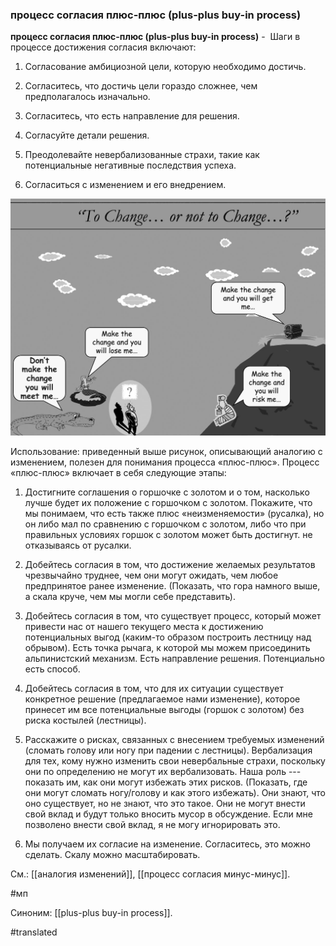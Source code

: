 ### процесс согласия плюс-плюс (plus-plus buy-in process)

**процесс согласия плюс-плюс (plus-plus buy-in process)** -  Шаги в процессе достижения согласия включают:

1. Согласование амбициозной цели, которую необходимо достичь.

2. Согласитесь, что достичь цели гораздо сложнее, чем предполагалось изначально.

3. Согласитесь, что есть направление для решения.

4. Согласуйте детали решения.

5. Преодолевайте невербализованные страхи, такие как потенциальные негативные последствия успеха.

6. Согласиться с изменением и его внедрением.

![](images/image87.png)

Использование: приведенный выше рисунок, описывающий аналогию с изменением, полезен для понимания процесса «плюс-плюс». Процесс «плюс-плюс» включает в себя следующие этапы:

1. Достигните соглашения о горшочке с золотом и о том, насколько лучше будет их положение с горшочком с золотом. Покажите, что мы понимаем, что есть также плюс «неизменяемости» (русалка), но он либо мал по сравнению с горшочком с золотом, либо что при правильных условиях горшок с золотом может быть достигнут. не отказываясь от русалки.

2. Добейтесь согласия в том, что достижение желаемых результатов чрезвычайно труднее, чем они могут ожидать, чем любое предпринятое ранее изменение. (Показать, что гора намного выше, а скала круче, чем мы могли себе представить).

3. Добейтесь согласия в том, что существует процесс, который может привести нас от нашего текущего места к достижению потенциальных выгод (каким-то образом построить лестницу над обрывом). Есть точка рычага, к которой мы можем присоединить альпинистский механизм. Есть направление решения. Потенциально есть способ.

4. Добейтесь согласия в том, что для их ситуации существует конкретное решение (предлагаемое нами изменение), которое принесет им все потенциальные выгоды (горшок с золотом) без риска костылей (лестницы).

5. Расскажите о рисках, связанных с внесением требуемых изменений (сломать голову или ногу при падении с лестницы). Вербализация для тех, кому нужно изменить свои невербальные страхи, поскольку они по определению не могут их вербализовать. Наша роль --- показать им, как они могут избежать этих рисков. (Показать, где они могут сломать ногу/голову и как этого избежать). Они знают, что оно существует, но не знают, что это такое. Они не могут внести свой вклад и будут только вносить мусор в обсуждение. Если мне позволено внести свой вклад, я не могу игнорировать это.

6. Мы получаем их согласие на изменение. Согласитесь, это можно сделать. Скалу можно масштабировать.

См.: [[аналогия изменений]], [[процесс согласия минус-минус]].

#мп

Синоним: [[plus-plus buy-in process]].

#translated
